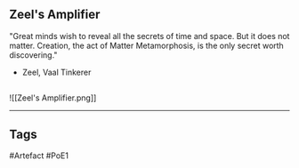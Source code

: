 ## Zeel's Amplifier
"Great minds wish to reveal all the secrets of time and space.
But it does not matter.
Creation, the act of Matter Metamorphosis, is the only secret worth discovering."
- Zeel, Vaal Tinkerer
##
![[Zeel's Amplifier.png]]

---
## Tags
#Artefact
#PoE1